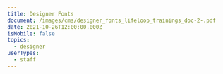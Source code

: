 ```yaml
---
title: Designer Fonts
document: /images/cms/designer_fonts_lifeloop_trainings_doc-2-.pdf
date: 2021-10-26T12:00:00.000Z
isMobile: false
topics:
  - designer
userTypes:
  - staff
---
```


